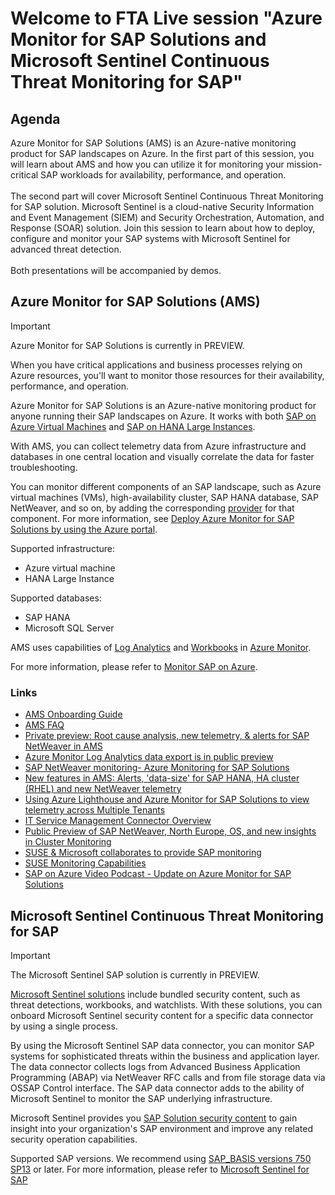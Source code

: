 # Welcome to FTA Live session "Azure Monitor for SAP Solutions and Microsoft Sentinel Continuous Threat Monitoring for SAP"

## Agenda

Azure Monitor for SAP Solutions (AMS) is an Azure-native monitoring product for SAP landscapes on Azure. In the first part of this session, you will learn about AMS and how you can utilize it for monitoring your mission-critical SAP workloads for availability, performance, and operation.
<br /><br />The second part will cover Microsoft Sentinel Continuous Threat Monitoring for SAP solution. Microsoft Sentinel is a cloud-native Security Information and Event Management (SIEM) and Security Orchestration, Automation, and Response (SOAR) solution. Join this session to learn about how to deploy, configure and monitor your SAP systems with Microsoft Sentinel for advanced threat detection.
<br /><br />Both presentations will be accompanied by demos.

## Azure Monitor for SAP Solutions (AMS)

> [!IMPORTANT]
> Azure Monitor for SAP Solutions is currently in PREVIEW.

When you have critical applications and business processes relying on Azure resources, you'll want to monitor those resources for their availability, performance, and operation.

Azure Monitor for SAP Solutions is an Azure-native monitoring product for anyone running their SAP landscapes on Azure. It works with both [SAP on Azure Virtual Machines](https://docs.microsoft.com/en-us/azure/virtual-machines/workloads/sap/hana-get-started) and [SAP on HANA Large Instances](https://docs.microsoft.com/en-us/azure/virtual-machines/workloads/sap/hana-overview-architecture).

With AMS, you can collect telemetry data from Azure infrastructure and databases in one central location and visually correlate the data for faster troubleshooting.

You can monitor different components of an SAP landscape, such as Azure virtual machines (VMs), high-availability cluster, SAP HANA database, SAP NetWeaver, and so on, by adding the corresponding [provider](https://docs.microsoft.com/en-us/azure/virtual-machines/workloads/sap/azure-monitor-providers) for that component. For more information, see [Deploy Azure Monitor for SAP Solutions by using the Azure portal](https://docs.microsoft.com/en-us/azure/virtual-machines/workloads/sap/azure-monitor-sap-quickstart).

Supported infrastructure:

- Azure virtual machine
- HANA Large Instance

Supported databases:

- SAP HANA
- Microsoft SQL Server

AMS uses capabilities of [Log Analytics](https://docs.microsoft.com/en-us/azure/azure-monitor/logs/log-analytics-overview) and [Workbooks](https://docs.microsoft.com/en-us/azure/azure-monitor/visualize/workbooks-overview) in [Azure Monitor](https://docs.microsoft.com/en-us/azure/azure-monitor/overview).

For more information, please refer to [Monitor SAP on Azure](https://docs.microsoft.com/en-us/azure/virtual-machines/workloads/sap/monitor-sap-on-azure).

### Links

- [AMS Onboarding Guide](https://docs.microsoft.com/en-us/azure/virtual-machines/workloads/sap/azure-monitor-sap-quickstart)
- [AMS FAQ](https://docs.microsoft.com/en-us/azure/virtual-machines/workloads/sap/azure-monitor-faq)
- [Private preview: Root cause analysis, new telemetry, & alerts for SAP NetWeaver in AMS](https://azure.microsoft.com/en-us/updates/private-preview-root-cause-analysis-new-telemetry-for-sap-netweaver/)
- [Azure Monitor Log Analytics data export is in public preview](https://azure.microsoft.com/en-us/updates/azure-monitor-log-analytics-data-export-is-in-public-preview/)
- [SAP NetWeaver monitoring- Azure Monitoring for SAP Solutions](https://techcommunity.microsoft.com/t5/running-sap-applications-on-the/sap-netweaver-monitoring-azure-monitoring-for-sap-solutions/ba-p/2262721)
- [New features in AMS: Alerts, 'data-size' for SAP HANA, HA cluster (RHEL) and new NetWeaver telemetry](https://techcommunity.microsoft.com/t5/running-sap-applications-on-the/new-features-in-ams-alerts-data-size-for-sap-hana-ha-cluster/ba-p/2550708)
- [Using Azure Lighthouse and Azure Monitor for SAP Solutions to view telemetry across Multiple Tenants](https://techcommunity.microsoft.com/t5/running-sap-applications-on-the/using-azure-lighthouse-and-azure-monitor-for-sap-solutions-to/ba-p/1537293)
- [IT Service Management Connector Overview](https://docs.microsoft.com/en-us/azure/azure-monitor/alerts/itsmc-overview)
- [Public Preview of SAP NetWeaver, North Europe, OS, and new insights in Cluster Monitoring](https://techcommunity.microsoft.com/t5/running-sap-applications-on-the/public-preview-of-sap-netweaver-north-europe-os-and-new-insights/ba-p/2262975)
- [SUSE & Microsoft collaborates to provide SAP monitoring](https://techcommunity.microsoft.com/t5/running-sap-applications-on-the/suse-amp-microsoft-collaborates-to-provide-sap-monitoring/ba-p/1571926)
- [SUSE Monitoring Capabilities](https://documentation.suse.com/sles-sap/15-SP2/html/SLES-SAP-sol-monitoring/art-sol-monitoring.html)
- [SAP on Azure Video Podcast - Update on Azure Monitor for SAP Solutions](https://www.youtube.com/watch?v=8GkISZgiuZg)

## Microsoft Sentinel Continuous Threat Monitoring for SAP

> [!IMPORTANT]
> The Microsoft Sentinel SAP solution is currently in PREVIEW.

[Microsoft Sentinel solutions](https://docs.microsoft.com/en-us/azure/sentinel/sentinel-solutions) include bundled security content, such as threat detections, workbooks, and watchlists. With these solutions, you can onboard Microsoft Sentinel security content for a specific data connector by using a single process.

By using the Microsoft Sentinel SAP data connector, you can monitor SAP systems for sophisticated threats within the business and application layer. The data connector collects logs from Advanced Business Application Programming (ABAP) via NetWeaver RFC calls and from file storage data via OSSAP Control interface. The SAP data connector adds to the ability of Microsoft Sentinel to monitor the SAP underlying infrastructure.

Microsoft Sentinel provides you [SAP Solution security content](https://docs.microsoft.com/en-us/azure/sentinel/sap-solution-security-content) to gain insight into your organization's SAP environment and improve any related security operation capabilities.

Supported SAP versions. We recommend using [SAP_BASIS versions 750 SP13](https://support.sap.com/en/my-support/software-downloads/support-package-stacks/product-versions.html#:%7E:text=SAP%20NetWeaver%20%20%20%20SAP%20Product%20Version,%20%20SAPKB710%3Cxx%3E%20%207%20more%20rows) or later.
For more information, please refer to [Microsoft Sentinel for SAP](https://docs.microsoft.com/en-us/azure/sentinel/sap-deploy-solution)
